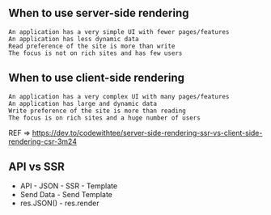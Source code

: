 ## When to use server-side rendering

    An application has a very simple UI with fewer pages/features
    An application has less dynamic data
    Read preference of the site is more than write
    The focus is not on rich sites and has few users

## When to use client-side rendering

    An application has a very complex UI with many pages/features
    An application has large and dynamic data
    Write preference of the site is more than reading
    The focus is on rich sites and a huge number of users


REF => https://dev.to/codewithtee/server-side-rendering-ssr-vs-client-side-rendering-csr-3m24


##                   API vs SSR

- API - JSON                    - SSR - Template
- Send Data                     - Send Template
- res.JSON()                    - res.render
